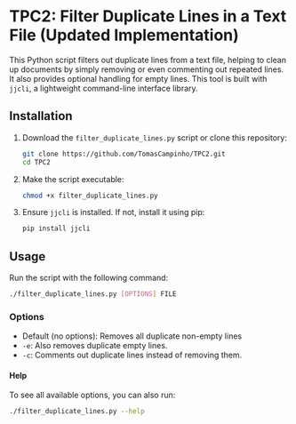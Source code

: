 # TPC2: Filter Duplicate Lines in a Text File (Updated Implementation)

This Python script filters out duplicate lines from a text file, helping to clean up documents by simply removing or even commenting out repeated lines. It also provides optional handling for empty lines. This tool is built with `jjcli`, a lightweight command-line interface library.

## Installation

1. Download the `filter_duplicate_lines.py` script or clone this repository:
   ```bash
   git clone https://github.com/TomasCampinho/TPC2.git
   cd TPC2
   ```

2. Make the script executable:
   ```bash
   chmod +x filter_duplicate_lines.py
   ```

3. Ensure `jjcli` is installed. If not, install it using pip:
   ```bash
   pip install jjcli
   ```

## Usage

Run the script with the following command:
```bash
./filter_duplicate_lines.py [OPTIONS] FILE
```

### Options

- Default (no options): Removes all duplicate non-empty lines
- `-e`: Also removes duplicate empty lines.
- `-c`: Comments out duplicate lines instead of removing them.

#### Help

To see all available options, you can also run:
```bash
./filter_duplicate_lines.py --help
```